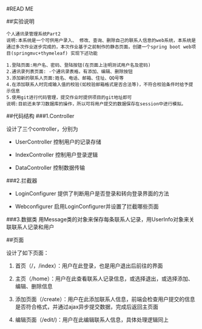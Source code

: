#READ ME

##实验说明

    个人通讯录管理系统Part2
    说明:本系统是一个可供用户录入、 修改、查询、删除自己的联系人信息的web系统，本系统是通过多次作业逐步完成的，本次作业基于之前制作的静态页面，创建一个spring boot web项目(springmvc+thymeleaf) 实现下述功能

    1.登陆页面:用户名、密码、登陆按钮(在页面上注明测试用户名及密码)
    2.通讯录列表页面: -个通讯录表格，有添加、编辑、删除按钮
    3.添加新的联系人页面:姓名、电话、邮箱、住址、QQ号等
    4.在添加联系人时完成输入值的校验(如校验邮箱格式是否合法等)，不符合校验条件时给予提示信息
    5.使用git进行代码管理，提交作业时提供项目的git地址即可
    说明:目前还未学习数据库的操作，所以可将用户提交的数据保存在session中进行模拟。
    
##代码结构
###1.Controller

设计了三个controller，分别为

* UserController 控制用户的记录存储

* IndexController 控制用户登录逻辑

* DataController 控制数据传输

###2.拦截器
* LoginConfigurer 提供了判断用户是否登录和转向登录界面的方法

* Webconfigurer 启用LoginConfigurer并设置了拦截哪些页面

###3.数据类
用Message类的对象来保存每条联系人记录，用UserInfo对象来关联联系人记录和用户

##页面

设计了如下页面：

1. 首页（/，/index）：用户在此登录，也是用户退出后前往的界面

2. 主页（/home）：用户在此查看联系人记录信息，或选择退出，或选择添加、编辑、删除信息

3. 添加页面（/create）：用户在此添加联系人信息，前端会检查用户提交的信息是否符合格式，并通过ajax异步提交数据，完成后返回主页面

4. 编辑页面（/edit/)：用户在此编辑联系人信息，具体处理逻辑同上
